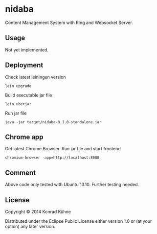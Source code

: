 # nidaba

Content Management System with Ring and Websocket Server.

## Usage

Not yet implemented.

## Deployment

Check latest leiningen version

```
lein upgrade
```

Build executable jar file

```
lein uberjar
```

Run jar file

```
java -jar target/nidaba-0.1.0-standalone.jar
```

## Chrome app

Get latest Chrome Browser. Run jar file and start frontend

```
chromium-browser -app=http://localhost:8080
```

## Comment

Above code only tested with Ubuntu 13.10. Further testing needed.

## License

Copyright © 2014 Konrad Kühne

Distributed under the Eclipse Public License either version 1.0 or (at
your option) any later version.
